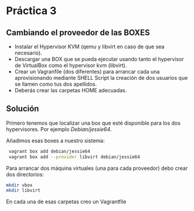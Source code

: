 # Práctica 3

## Cambiando el proveedor de las BOXES

- Instalar el Hypervisor KVM (qemu y libvirt en caso de que sea necesario).
- Descargar una BOX que se pueda ejecutar usando tanto el hypervisor de VirtualBox como el hypervisor kvm (libvirt).
- Crear un Vagranfile (dos diferentes) para arrancar cada una aprovisionando mediante SHELL Script la creación de dos usuarios que se llamen como tus dos apellidos.
- Deberás crear las carpetas HOME adecuadas.

## Solución

Primero tenemos que localizar una box que esté disponible para los dos hypervisores. Por ejemplo _Debian/jessie64_.

Añadimos esas boxes a nuestro sistema:

```bash
 vagrant box add debian/jessie64
 vagrant box add --provider libvirt debian/jessie64
```

Para arrancar dos máquina virtuales (una para cada proveedor) debo crear dos directorios:

```bash
mkdir vbox
mkdir libvirt
```

En cada una de esas carpetas creo un Vagrantfile
